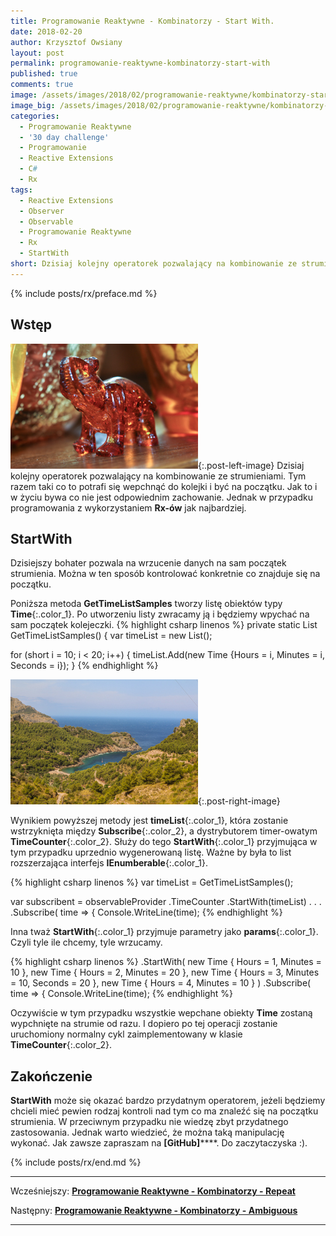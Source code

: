 ```yaml
---
title: Programowanie Reaktywne - Kombinatorzy - Start With.
date: 2018-02-20
author: Krzysztof Owsiany
layout: post
permalink: programowanie-reaktywne-kombinatorzy-start-with
published: true
comments: true        
image: /assets/images/2018/02/programowanie-reaktywne/kombinatorzy-start-with/post.jpg
image_big: /assets/images/2018/02/programowanie-reaktywne/kombinatorzy-start-with/post-big.jpg
categories:
  - Programowanie Reaktywne
  - '30 day challenge'
  - Programowanie
  - Reactive Extensions
  - C#
  - Rx
tags:
  - Reactive Extensions
  - Observer
  - Observable
  - Programowanie Reaktywne
  - Rx
  - StartWith
short: Dzisiaj kolejny operatorek pozwalający na kombinowanie ze strumieniami. Tym razem taki co to potrafi się wepchnąć do kolejki i być na początku. Jak to i w życiu bywa co nie jest odpowiednim zachowanie. Jednak w przypadku programowania z wykorzystaniem Rx-ów jak najbardziej.
---
```

{% include posts/rx/preface.md %}

## Wstęp
[![Reactive Extensions - Start With][image1]][image1-big]{:.post-left-image}
Dzisiaj kolejny operatorek pozwalający na kombinowanie ze strumieniami. Tym razem taki co to potrafi się wepchnąć do kolejki i być na początku. Jak to i w życiu bywa co nie jest odpowiednim zachowanie. Jednak w przypadku programowania z wykorzystaniem **Rx-ów** jak najbardziej.

## StartWith
Dzisiejszy bohater pozwala na wrzucenie danych na sam początek strumienia. Można w ten sposób kontrolować konkretnie co znajduje się na początku.

Poniższa metoda **GetTimeListSamples** tworzy listę obiektów typy **Time**{:.color_1}. Po utworzeniu listy zwracamy ją i będziemy wpychać na sam początek kolejeczki.
{% highlight csharp linenos %}
private static List<Time> GetTimeListSamples()
{
  var timeList = new List<Time>();

  for (short i = 10; i < 20; i++)
  {
    timeList.Add(new Time {Hours = i, Minutes = i, Seconds = i});
  }
{% endhighlight %}

[![Reactive Extensions - Start With][post]][post-big]{:.post-right-image}

Wynikiem powyższej metody jest **timeList**{:.color_1}, która zostanie wstrzyknięta między **Subscribe**{:.color_2}, a dystrybutorem timer-owatym **TimeCounter**{:.color_2}.
Służy do tego **StartWith**{:.color_1} przyjmująca w tym przypadku uprzednio wygenerowaną listę. Ważne by była to list rozszerzająca interfejs **IEnumberable**{:.color_1}.

{% highlight csharp linenos %}
var timeList = GetTimeListSamples();

  var subscribent = observableProvider
    .TimeCounter
    .StartWith(timeList)
    .
    .
    .
    .Subscribe(
    time =>
    {
      Console.WriteLine(time);
{% endhighlight %}

Inna tważ **StartWith**{:.color_1} przyjmuje parametry jako **params**{:.color_1}. Czyli tyle ile chcemy, tyle wrzucamy.

{% highlight csharp linenos %}
.StartWith(
    new Time { Hours = 1, Minutes = 10 },
    new Time { Hours = 2, Minutes = 20 },
    new Time { Hours = 3, Minutes = 10, Seconds = 20 },
    new Time { Hours = 4, Minutes = 10 }
  )
  .Subscribe(
    time =>
    {
      Console.WriteLine(time);
{% endhighlight %}

Oczywiście w tym przypadku wszystkie wepchane obiekty **Time** zostaną wypchnięte na strumie od razu. I dopiero po tej operacji zostanie uruchomiony normalny cykl zaimplementowany w klasie **TimeCounter**{:.color_2}.

## Zakończenie
**StartWith** może się okazać bardzo przydatnym operatorem, jeżeli będziemy chcieli mieć pewien rodzaj kontroli nad tym co ma znaleźć się na początku strumienia. W przeciwnym przypadku nie wiedzę zbyt przydatnego zastosowania. 
Jednak warto wiedzieć, że można taką manipulację wykonać. 
Jak zawsze zapraszam na **[GitHub]******.
Do zaczytaczyska :).


{% include posts/rx/end.md %}

------
Wcześniejszy: **[Programowanie Reaktywne - Kombinatorzy - Repeat][previous]**

Następny: **[Programowanie Reaktywne - Kombinatorzy - Ambiguous][next]**

------
[previous]: {{site.url}}/programowanie-reaktywne-kombinatorzy-repeat
[next]: {{site.url}}/programowanie-reaktywne-kombinatorzy-ambiguous

[post]: /assets/images/2018/02/programowanie-reaktywne/kombinatorzy-start-with/post.jpg
[post-big]: /assets/images/2018/02/programowanie-reaktywne/kombinatorzy-start-with/post-big.jpg

[image1]: /assets/images/2018/02/programowanie-reaktywne/kombinatorzy-start-with/image1.jpg
[image1-big]: /assets/images/2018/02/programowanie-reaktywne/kombinatorzy-start-with/image1-big.jpg